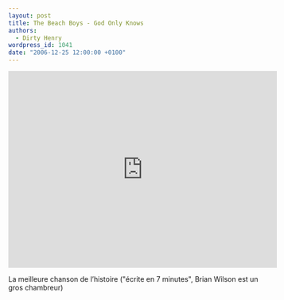 ```yaml
---
layout: post
title: The Beach Boys - God Only Knows
authors:
  - Dirty Henry
wordpress_id: 1041
date: "2006-12-25 12:00:00 +0100"
---
```


<iframe width="540" height="396" src="http://www.youtube.com/embed/AOMyS78o5YI" frameborder="0" allowfullscreen></iframe>

La meilleure chanson de l’histoire ("écrite en 7 minutes", Brian Wilson est un
gros chambreur)
